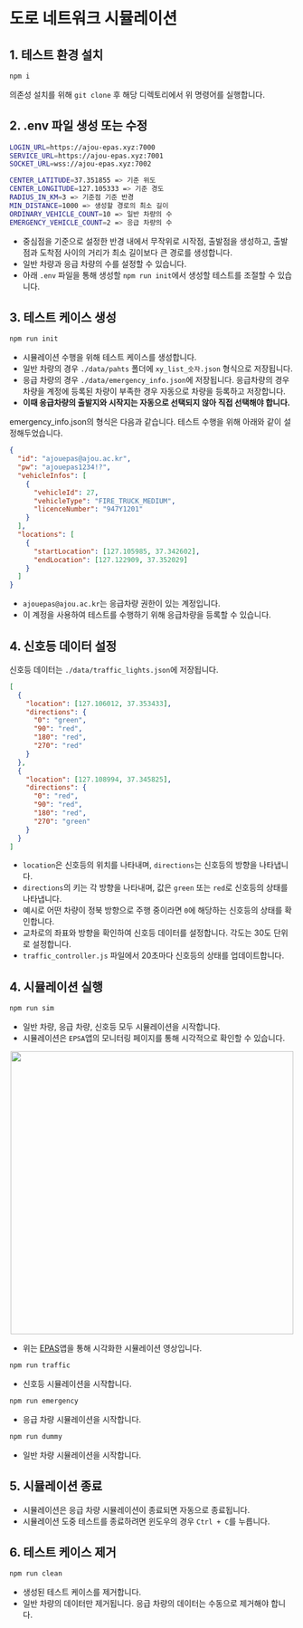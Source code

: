 # 도로 네트워크 시뮬레이션

## 1. 테스트 환경 설치

```bash
npm i
```

의존성 설치를 위해 `git clone` 후 해당 디렉토리에서 위 명령어를 실행합니다.

## 2. .env 파일 생성 또는 수정

```bash
LOGIN_URL=https://ajou-epas.xyz:7000
SERVICE_URL=https://ajou-epas.xyz:7001
SOCKET_URL=wss://ajou-epas.xyz:7002

CENTER_LATITUDE=37.351855 => 기준 위도
CENTER_LONGITUDE=127.105333 => 기준 경도
RADIUS_IN_KM=3 => 기준점 기준 반경
MIN_DISTANCE=1000 => 생성할 경로의 최소 길이
ORDINARY_VEHICLE_COUNT=10 => 일반 차량의 수
EMERGENCY_VEHICLE_COUNT=2 => 응급 차량의 수
```

- 중심점을 기준으로 설정한 반경 내에서 무작위로 시작점, 출발점을 생성하고, 출발점과 도착점 사이의 거리가 최소 길이보다 큰 경로를 생성합니다.
- 일반 차량과 응급 차량의 수를 설정할 수 있습니다.
- 아래 `.env` 파일을 통해 생성할 `npm run init`에서 생성할 테스트를 조절할 수 있습니다.

## 3. 테스트 케이스 생성

```bash
npm run init
```

- 시뮬레이션 수행을 위해 테스트 케이스를 생성합니다.
- 일반 차량의 경우 `./data/pahts` 폴더에 `xy_list_숫자.json` 형식으로 저장됩니다.
- 응급 차량의 경우 `./data/emergency_info.json`에 저장됩니다. 응급차량의 경우 차량을 계정에 등록된 차량이 부족한 경우 자동으로 차량을 등록하고 저장합니다.
- **이때 응급차량의 출발지와 시작지는 자동으로 선택되지 않아 직접 선택해야 합니다.**

emergency_info.json의 형식은 다음과 같습니다. 테스트 수행을 위해 아래와 같이 설정해두었습니다.

```json
{
  "id": "ajouepas@ajou.ac.kr",
  "pw": "ajouepas1234!?",
  "vehicleInfos": [
    {
      "vehicleId": 27,
      "vehicleType": "FIRE_TRUCK_MEDIUM",
      "licenceNumber": "947Y1201"
    }
  ],
  "locations": [
    {
      "startLocation": [127.105985, 37.342602],
      "endLocation": [127.122909, 37.352029]
    }
  ]
}
```

- `ajouepas@ajou.ac.kr`는 응급차량 권한이 있는 계정입니다.
- 이 계정을 사용하여 테스트를 수행하기 위해 응급차량을 등록할 수 있습니다.

## 4. 신호등 데이터 설정

신호등 데이터는 `./data/traffic_lights.json`에 저장됩니다.

```json
[
  {
    "location": [127.106012, 37.353433],
    "directions": {
      "0": "green",
      "90": "red",
      "180": "red",
      "270": "red"
    }
  },
  {
    "location": [127.108994, 37.345825],
    "directions": {
      "0": "red",
      "90": "red",
      "180": "red",
      "270": "green"
    }
  }
]
```

- `location`은 신호등의 위치를 나타내며, `directions`는 신호등의 방향을 나타냅니다.
- `directions`의 키는 각 방향을 나타내며, 값은 `green` 또는 `red`로 신호등의 상태를 나타냅니다.
- 예시로 어떤 차량이 정북 방향으로 주행 중이라면 `0`에 해당하는 신호등의 상태를 확인합니다.
- 교차로의 좌표와 방향을 확인하여 신호등 데이터를 설정합니다. 각도는 30도 단위로 설정합니다.
- `traffic_controller.js` 파일에서 20초마다 신호등의 상태를 업데이트합니다.

## 4. 시뮬레이션 실행

```bash
npm run sim
```

- 일반 차량, 응급 차량, 신호등 모두 시뮬레이션을 시작합니다.
- 시뮬레이션은 `EPSA`앱의 모니터링 페이지를 통해 시각적으로 확인할 수 있습니다.

<div align="center">
    <img src="https://github.com/Ajou-Soft-19/road-simulator/assets/32717522/ade13bb5-91ff-47ae-8567-16cff7a2908d" width="500">
</div>

- 위는 [EPAS](https://github.com/Ajou-Soft-19/service-app)앱을 통해 시각화한 시뮬레이션 영상입니다.

```bash
npm run traffic
```

- 신호등 시뮬레이션을 시작합니다.

```bash
npm run emergency
```

- 응급 차량 시뮬레이션을 시작합니다.

```bash
npm run dummy
```

- 일반 차량 시뮬레이션을 시작합니다.

## 5. 시뮬레이션 종료

- 시뮬레이션은 응급 차량 시뮬레이션이 종료되면 자동으로 종료됩니다.
- 시뮬레이션 도중 테스트를 종료하려면 윈도우의 경우 `Ctrl + C`를 누릅니다.

## 6. 테스트 케이스 제거

```bash
npm run clean
```

- 생성된 테스트 케이스를 제거합니다.
- 일반 차량의 데이터만 제거됩니다. 응급 차량의 데이터는 수동으로 제거해야 합니다.
